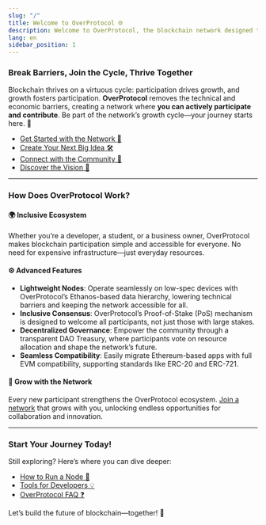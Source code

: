 ```yaml
---
slug: "/"
title: Welcome to OverProtocol 🌐
description: Welcome to OverProtocol, the blockchain network designed to break down barriers and empower participation. Our mission is to create an inclusive and sustainable ecosystem where anyone—regardless of resources or technical expertise—can contribute, innovate, and thrive. Explore the possibilities and join the movement shaping the next generation of blockchain technology.
lang: en
sidebar_position: 1
---
```


### Break Barriers, Join the Cycle, Thrive Together

Blockchain thrives on a virtuous cycle: participation drives growth, and growth fosters participation. **OverProtocol** removes the technical and economic barriers, creating a network where **you can actively participate and contribute**. Be part of the network’s growth cycle—your journey starts here. 🌟

- [Get Started with the Network 🤝](/operators/index.md)
- [Create Your Next Big Idea 🛠️](/developers/index.md)
- [Connect with the Community 🎉](https://discord.gg/overprotocol)
- [Discover the Vision 📖](https://drive.google.com/file/d/1DNK0FFOVhnVDRnz8h9RJ1NoDUN4W0He8/view?usp=sharing)

---

### How Does OverProtocol Work?

#### 🌍 Inclusive Ecosystem

Whether you’re a developer, a student, or a business owner, OverProtocol makes blockchain participation simple and accessible for everyone. No need for expensive infrastructure—just everyday resources.

#### ⚙️ Advanced Features

- **Lightweight Nodes**: Operate seamlessly on low-spec devices with OverProtocol’s Ethanos-based data hierarchy, lowering technical barriers and keeping the network accessible for all.
- **Inclusive Consensus**: OverProtocol’s Proof-of-Stake (PoS) mechanism is designed to welcome all participants, not just those with large stakes.
- **Decentralized Governance**: Empower the community through a transparent DAO Treasury, where participants vote on resource allocation and shape the network’s future.
- **Seamless Compatibility**: Easily migrate Ethereum-based apps with full EVM compatibility, supporting standards like ERC-20 and ERC-721.

#### 🔗 Grow with the Network

Every new participant strengthens the OverProtocol ecosystem. [Join a network](/operators/index.md) that grows with you, unlocking endless opportunities for collaboration and innovation.

---

### Start Your Journey Today!

Still exploring? Here’s where you can dive deeper:

- [How to Run a Node 🚀](/operators/index.md)
- [Tools for Developers 💡](/developers/build-your-contract/developer-tools)
- [OverProtocol FAQ ❓](/operators/faqs)

Let’s build the future of blockchain—together! 🚀
